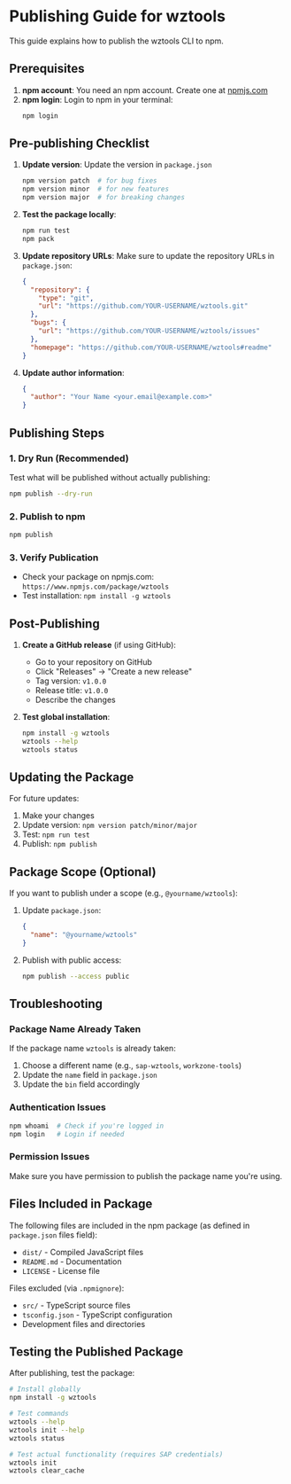 # Publishing Guide for wztools

This guide explains how to publish the wztools CLI to npm.

## Prerequisites

1. **npm account**: You need an npm account. Create one at [npmjs.com](https://www.npmjs.com/)
2. **npm login**: Login to npm in your terminal:
   ```bash
   npm login
   ```

## Pre-publishing Checklist

1. **Update version**: Update the version in `package.json`
   ```bash
   npm version patch  # for bug fixes
   npm version minor  # for new features
   npm version major  # for breaking changes
   ```

2. **Test the package locally**:
   ```bash
   npm run test
   npm pack
   ```

3. **Update repository URLs**: Make sure to update the repository URLs in `package.json`:
   ```json
   {
     "repository": {
       "type": "git",
       "url": "https://github.com/YOUR-USERNAME/wztools.git"
     },
     "bugs": {
       "url": "https://github.com/YOUR-USERNAME/wztools/issues"
     },
     "homepage": "https://github.com/YOUR-USERNAME/wztools#readme"
   }
   ```

4. **Update author information**:
   ```json
   {
     "author": "Your Name <your.email@example.com>"
   }
   ```

## Publishing Steps

### 1. Dry Run (Recommended)
Test what will be published without actually publishing:
```bash
npm publish --dry-run
```

### 2. Publish to npm
```bash
npm publish
```

### 3. Verify Publication
- Check your package on npmjs.com: `https://www.npmjs.com/package/wztools`
- Test installation: `npm install -g wztools`

## Post-Publishing

1. **Create a GitHub release** (if using GitHub):
   - Go to your repository on GitHub
   - Click "Releases" → "Create a new release"
   - Tag version: `v1.0.0`
   - Release title: `v1.0.0`
   - Describe the changes

2. **Test global installation**:
   ```bash
   npm install -g wztools
   wztools --help
   wztools status
   ```

## Updating the Package

For future updates:

1. Make your changes
2. Update version: `npm version patch/minor/major`
3. Test: `npm run test`
4. Publish: `npm publish`

## Package Scope (Optional)

If you want to publish under a scope (e.g., `@yourname/wztools`):

1. Update `package.json`:
   ```json
   {
     "name": "@yourname/wztools"
   }
   ```

2. Publish with public access:
   ```bash
   npm publish --access public
   ```

## Troubleshooting

### Package Name Already Taken
If the package name `wztools` is already taken:
1. Choose a different name (e.g., `sap-wztools`, `workzone-tools`)
2. Update the `name` field in `package.json`
3. Update the `bin` field accordingly

### Authentication Issues
```bash
npm whoami  # Check if you're logged in
npm login   # Login if needed
```

### Permission Issues
Make sure you have permission to publish the package name you're using.

## Files Included in Package

The following files are included in the npm package (as defined in `package.json` files field):
- `dist/` - Compiled JavaScript files
- `README.md` - Documentation
- `LICENSE` - License file

Files excluded (via `.npmignore`):
- `src/` - TypeScript source files
- `tsconfig.json` - TypeScript configuration
- Development files and directories

## Testing the Published Package

After publishing, test the package:

```bash
# Install globally
npm install -g wztools

# Test commands
wztools --help
wztools init --help
wztools status

# Test actual functionality (requires SAP credentials)
wztools init
wztools clear_cache
``` 